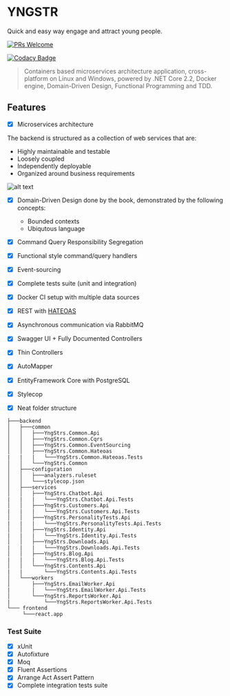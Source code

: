 # YNGSTR
Quick and easy way engage and attract young people.

[![PRs Welcome](https://img.shields.io/badge/PRs-welcome-brightgreen.svg)](http://makeapullrequest.com)

[![Codacy Badge](https://api.codacy.com/project/badge/Grade/e70ea46c375d420684d7e4b0cf4bc51b)](https://www.codacy.com/manual/profjordanov/AspReactDddCqrsEventSourcingHateoas?utm_source=github.com&amp;utm_medium=referral&amp;utm_content=profjordanov/AspReactDddCqrsEventSourcingHateoas&amp;utm_campaign=Badge_Grade)

>  Containers based microservices architecture application, cross-platform on Linux and Windows, powered by .NET Core 2.2, Docker engine, Domain-Driven Design, Functional Programming and TDD. 

## Features
- [x] Microservices architecture

 The backend is structured as a collection of web services that are:
  - Highly maintainable and testable
  - Loosely coupled
  - Independently deployable
  - Organized around business requirements
  
![alt text](https://raw.githubusercontent.com/profjordanov/AspReactDddCqrsEventSourcingHateoas/master/docs/architecture_overview_landscape.png)


- [x] Domain-Driven Design done by the book, demonstrated by the following concepts:
  - Bounded contexts
  - Ubiqutous language
  
- [x] Command Query Responsibility Segregation

- [x] Functional style command/query handlers

- [x] Event-sourcing

- [x] Complete tests suite (unit and integration)

- [x] Docker CI setup with multiple data sources

- [x] REST with [HATEOAS](https://en.wikipedia.org/wiki/HATEOAS)

- [x] Asynchronous communication via RabbitMQ
  
- [x] Swagger UI + Fully Documented Controllers

- [x] Thin Controllers

- [x] AutoMapper

- [x] EntityFramework Core with PostgreSQL

- [x] Stylecop

- [x] Neat folder structure

```
├───backend
│   ├───common
│   │   ├───YngStrs.Common.Api
│   │   ├───YngStrs.Common.Cqrs
│   │   ├───YngStrs.Common.EventSourcing
│   │   ├───YngStrs.Common.Hateoas
|   |   |   └───YngStrs.Common.Hateoas.Tests  
│   │   └───YngStrs.Common
│   ├───configuration
│   │   ├───analyzers.ruleset
│   │   └───stylecop.json
│   ├───services
│   │   ├───YngStrs.Chatbot.Api
|   |   |   └───YngStrs.Chatbot.Api.Tests
│   │   ├───YngStrs.Customers.Api
|   |   |   └───YngStrs.Customers.Api.Tests
│   │   ├───YngStrs.PersonalityTests.Api
|   |   |   └───YngStrs.PersonalityTests.Api.Tests
│   │   ├───YngStrs.Identity.Api
|   |   |   └───YngStrs.Identity.Api.Tests
│   │   ├───YngStrs.Downloads.Api
|   |   |   └───YngStrs.Downloads.Api.Tests
│   │   ├───YngStrs.Blog.Api
|   |   |   └───YngStrs.Blog.Api.Tests
│   │   └───YngStrs.Contents.Api
|   |       └───YngStrs.Contents.Api.Tests
│   └───workers
│       ├───YngStrs.EmailWorker.Api
|       |   └───YngStrs.EmailWorker.Api.Tests
│       └───YngStrs.ReportsWorker.Api
|           └───YngStrs.ReportsWorker.Api.Tests
└─── frontend
     └───react.app    
```
### Test Suite
- [x] xUnit
- [x] Autofixture
- [x] Moq
- [x] Fluent Assertions
- [x] Arrange Act Assert Pattern
- [x] Complete integration tests suite
